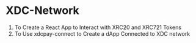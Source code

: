 # XDC-Network
1) To Create a React App to Interact with XRC20 and XRC721 Tokens
2) To Use xdcpay-connect to Create a dApp Connected to XDC network
